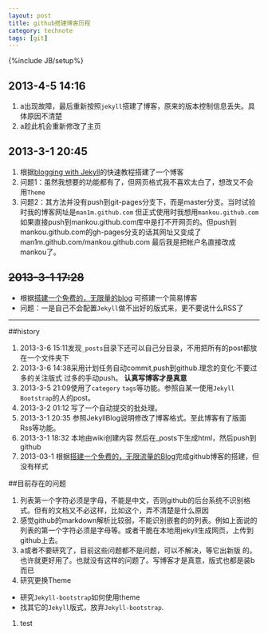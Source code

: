 ```yaml
--- 
layout: post
title: github搭建博客历程
category: technote
tags: [git]
--- 
```

{%include JB/setup%}
## 2013-4-5 14:16
1. a出现故障，最后重新按照`jekyll`搭建了博客，原来的版本控制信息丢失。具体原因不清楚
1. a趁此机会重新修改了主页

## 2013-3-1 20:45
1. 根据[blogging with Jekyll](http://jekyllbootstrap.com/)的快速教程搭建了一个博客
1. 问题1：虽然我想要的功能都有了，但网页格式我不喜欢太白了，想改又不会用`Theme`
1. 问题2：其方法并没有push到git-pages分支下，而是master分支。当时试验时我的博客网址是`man1m.github.com` 但正式使用时我想用`mankou.github.com` 如果直接push到mankou.github.com库中是打不开网页的。但push到mankou.github.com的gh-pages分支的话其网址又变成了man1m.github.com/mankou.github.com 最后我是把帐户名直接改成mankou了。

## <s>2013-3-1 17:28</s>
 * 根据[搭建一个免费的，无限量的blog](http://www.ruanyifeng.com/blog/2012/08/blogging_with_jekyll.html) 可搭建一个简易博客
 * 问题：一是自己不会配置`Jekyll`做不出好的版式来，更不要说什么RSS了

---

##history
1. 2013-3-6 15:11发现`_posts`目录下还可以自己分目录，不用把所有的post都放在一个文件夹下
1. 2013-3-6 14:38采用计划任务自动commit,push到github.理念的变化:不要过多的关注版式 过多的手动push。 **认真写博客才是真意**
1. 2013-3-5 21:09使用了`category` `tags`等功能。参照自某一使用`Jekyll Bootstrap`的人的post。
1. 2013-3-2 01:12 写了一个自动提交的批处理。
1. 2013-3-1 20:35 参照JekyllBlog说明修改了博客格式。至此博客有了版面 Rss等功能。
1. 2013-3-1 18:32 本地由wiki创建内容 然后在_posts下生成html，然后push到github
1. 2013-03-1 根据[搭建一个免费的，无限流量的Blog](http://www.ruanyifeng.com/blog/2012/08/blogging_with_jekyll.html)完成github博客的搭建，但没有样式 

##目前存在的问题
1. 列表第一个字符必须是字母，不能是中文，否则github的后台系统不识别格式。但有的文档又不必这样，比如这个，弄不清楚是什么原因
1. 感觉github的markdown解析比较弱，不能识别嵌套的的列表。例如上面说的列表的第一个字符必须是字母等。或者干脆在本地用jekyll生成网页，上传到github上去。
1. a或者不要研究了，目前这些问题都不是问题，可以不解决，等它出新版 的。也许就更好用了。也就没有这样的问题了。写博客才是真意，版式也都是装b而已
1. 研究更换Theme
 * 研究`Jekyll-bootstrap`如何使用theme
 * 找其它的`Jekyll`版式，放弃`Jekyll-bootstrap`.
1. test
